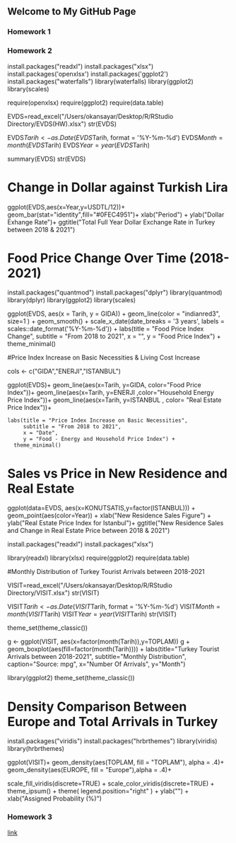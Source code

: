 ## Welcome to My GitHub Page

### Homework 1
### Homework 2

install.packages("readxl")
install.packages("xlsx")
install.packages('openxlsx')
install.packages('ggplot2')
install.packages("waterfalls")
library(waterfalls)
library(ggplot2)
library(scales)



require(openxlsx)
require(ggplot2)
require(data.table)

EVDS=read_excel("/Users/okansayar/Desktop/R/RStudio Directory/EVDS(HW).xlsx")
str(EVDS)

EVDS$Tarih <- as.Date(EVDS$Tarih, format = '%Y-%m-%d')
EVDS$Month=month(EVDS$Tarih)
EVDS$Year=year(EVDS$Tarih)

summary(EVDS)
str(EVDS)


# Change in Dollar against Turkish Lira

ggplot(EVDS,aes(x=Year,y=USDTL/12))+ geom_bar(stat="identity",fill="#0FEC4951")+
  xlab("Period") + ylab("Dollar Exhange Rate")+ ggtitle("Total Full Year Dollar Exchange Rate in Turkey between 2018 & 2021")



# Food Price Change Over Time (2018-2021)

install.packages("quantmod")
install.packages("dplyr")
library(quantmod)
library(dplyr)
library(ggplot2)
library(scales)



ggplot(EVDS, aes(x = Tarih, y = GIDA)) +
  geom_line(color = "indianred3", size=1 ) +
  geom_smooth() +
  scale_x_date(date_breaks = '3 years', 
               labels = scales::date_format('%Y-%m-%d')) +
  labs(title = "Food Price Index Change",
       subtitle = "From 2018 to 2021",
       x = "",
       y = "Food Price Index") +
  theme_minimal()



#Price Index Increase on Basic Necessities & Living Cost Increase

cols <- c("GIDA","ENERJI","ISTANBUL")

ggplot(EVDS)+
  geom_line(aes(x=Tarih, y=GIDA, color="Food Price Index"))+
  geom_line(aes(x=Tarih, y=ENERJI ,color="Household Energy Price Index"))+
  geom_line(aes(x=Tarih, y=ISTANBUL , color= "Real Estate Price Index"))+

    labs(title = "Price Index Increase on Basic Necessities",
         subtitle = "From 2018 to 2021",
         x = "Date",
         y = "Food - Energy and Household Price Index") +
      theme_minimal()


# Sales vs Price in New Residence and Real Estate 

ggplot(data=EVDS, aes(x=KONUTSATIS,y=factor(ISTANBUL))) + geom_point(aes(color=Year)) +
  xlab("New Residence Sales Figure") + ylab("Real Estate Price Index for Istanbul")+ ggtitle("New Residence Sales and Change in Real Estate Price between 2018 & 2021")


install.packages("readxl")
install.packages("xlsx")

library(readxl)
library(xlsx)
require(ggplot2)
require(data.table)



#Monthly Distribution of Turkey Tourist Arrivals between 2018-2021

VISIT=read_excel("/Users/okansayar/Desktop/R/RStudio Directory/VISIT.xlsx")
str(VISIT)

VISIT$Tarih <- as.Date(VISIT$Tarih, format = '%Y-%m-%d')
VISIT$Month=month(VISIT$Tarih)
VISIT$Year=year(VISIT$Tarih)
str(VISIT)


theme_set(theme_classic())

g <- ggplot(VISIT, aes(x=factor(month(Tarih)),y=TOPLAM))
g + geom_boxplot(aes(fill=factor(month(Tarih)))) + 
  labs(title="Turkey Tourist Arrivals between 2018-2021", 
       subtitle="Monthly Distribution",
       caption="Source: mpg",
       x="Number Of Arrivals",
       y="Month")

library(ggplot2)
theme_set(theme_classic())



# Density Comparison Between Europe and Total Arrivals in Turkey

install.packages("viridis")
install.packages("hrbrthemes")
library(viridis)
library(hrbrthemes)


ggplot(VISIT)+
  geom_density(aes(TOPLAM, fill = "TOPLAM"), alpha = .4)+
  geom_density(aes(EUROPE, fill = "Europe"),alpha = .4)+
  
  scale_fill_viridis(discrete=TRUE) +
  scale_color_viridis(discrete=TRUE) +
  theme_ipsum() +
  theme(
    legend.position="right"
  ) +
  ylab("") +
  xlab("Assigned Probability (%)")



### Homework 3


[link](https://moodle.boun.edu.tr/login/)
